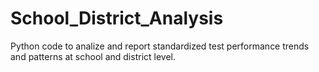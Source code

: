 # School_District_Analysis
Python code to analize and report standardized test performance trends and patterns at school and district level.

